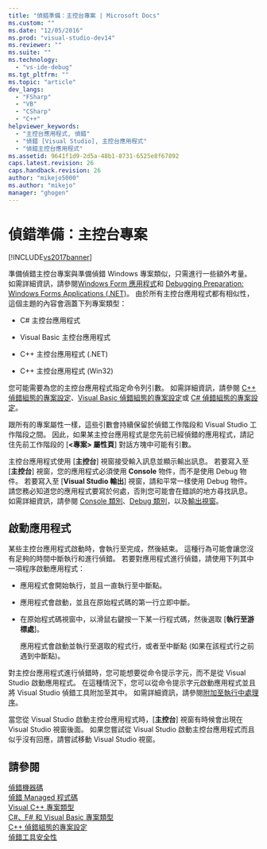 ```yaml
---
title: "偵錯準備：主控台專案 | Microsoft Docs"
ms.custom: ""
ms.date: "12/05/2016"
ms.prod: "visual-studio-dev14"
ms.reviewer: ""
ms.suite: ""
ms.technology: 
  - "vs-ide-debug"
ms.tgt_pltfrm: ""
ms.topic: "article"
dev_langs: 
  - "FSharp"
  - "VB"
  - "CSharp"
  - "C++"
helpviewer_keywords: 
  - "主控台應用程式, 偵錯"
  - "偵錯 [Visual Studio], 主控台應用程式"
  - "偵錯主控台應用程式"
ms.assetid: 9641f1d9-2d5a-48b1-8731-6525e8f67892
caps.latest.revision: 26
caps.handback.revision: 26
author: "mikejo5000"
ms.author: "mikejo"
manager: "ghogen"
---
```

# 偵錯準備：主控台專案
[!INCLUDE[vs2017banner](../code-quality/includes/vs2017banner.md)]

準備偵錯主控台專案與準備偵錯 Windows 專案類似，只需進行一些額外考量。  如需詳細資訊，請參閱[Windows Form 應用程式](../debugger/debugging-preparation-windows-forms-applications.md)和 [Debugging Preparation: Windows Forms Applications \(.NET\)](http://msdn.microsoft.com/zh-tw/a8bc54de-41a3-464d-9a12-db9bdcbc1ad5)。  由於所有主控台應用程式都有相似性，這個主題的內容會涵蓋下列專案類型：  
  
-   C\# 主控台應用程式  
  
-   Visual Basic 主控台應用程式  
  
-   C\+\+ 主控台應用程式 \(.NET\)  
  
-   C\+\+ 主控台應用程式 \(Win32\)  
  
 您可能需要為您的主控台應用程式指定命令列引數。  如需詳細資訊，請參閱 [C\+\+ 偵錯組態的專案設定](../debugger/project-settings-for-a-cpp-debug-configuration.md)、[Visual Basic 偵錯組態的專案設定](../debugger/project-settings-for-a-visual-basic-debug-configuration.md)或 [C\# 偵錯組態的專案設定](../debugger/project-settings-for-csharp-debug-configurations.md)。  
  
 跟所有的專案屬性一樣，這些引數會持續保留於偵錯工作階段和 Visual Studio 工作階段之間。  因此，如果某主控台應用程式是您先前已經偵錯的應用程式，請記住先前工作階段的 \[**\<專案\> 屬性頁**\] 對話方塊中可能有引數。  
  
 主控台應用程式使用 \[**主控台**\] 視窗接受輸入訊息並顯示輸出訊息。  若要寫入至 \[**主控台**\] 視窗，您的應用程式必須使用 **Console** 物件，而不是使用 Debug 物件。  若要寫入至 \[**Visual Studio 輸出**\] 視窗，請和平常一樣使用 Debug 物件。  請您務必知道您的應用程式要寫於何處，否則您可能會在錯誤的地方尋找訊息。  如需詳細資訊，請參閱 [Console 類別](https://msdn.microsoft.com/en-us/library/system.console.aspx)、[Debug 類別](https://msdn.microsoft.com/en-us/library/system.diagnostics.debug.aspx)，以及[輸出視窗](../ide/reference/output-window.md)。  
  
## 啟動應用程式  
 某些主控台應用程式啟動時，會執行至完成，然後結束。  這種行為可能會讓您沒有足夠的時間中斷執行和進行偵錯。  若要對應用程式進行偵錯，請使用下列其中一項程序啟動應用程式：  
  
-   應用程式會開始執行，並且一直執行至中斷點。  
  
-   應用程式會啟動，並且在原始程式碼的第一行立即中斷。  
  
-   在原始程式碼視窗中，以滑鼠右鍵按一下某一行程式碼，然後選取 \[**執行至游標處**\]。  
  
     應用程式會啟動並執行至選取的程式行，或者至中斷點 \(如果在該程式行之前遇到中斷點\)。  
  
 對主控台應用程式進行偵錯時，您可能想要從命令提示字元，而不是從 Visual Studio 啟動應用程式。  在這種情況下，您可以從命令提示字元啟動應用程式並且將 Visual Studio 偵錯工具附加至其中。  如需詳細資訊，請參閱[附加至執行中處理序](../debugger/attach-to-running-processes-with-the-visual-studio-debugger.md)。  
  
 當您從 Visual Studio 啟動主控台應用程式時，\[**主控台**\] 視窗有時候會出現在 Visual Studio 視窗後面。  如果您嘗試從 Visual Studio 啟動主控台應用程式而且似乎沒有回應，請嘗試移動 Visual Studio 視窗。  
  
## 請參閱  
 [偵錯機器碼](../debugger/debugging-native-code.md)   
 [偵錯 Managed 程式碼](../debugger/debugging-managed-code.md)   
 [Visual C\+\+ 專案類型](../debugger/debugging-preparation-visual-cpp-project-types.md)   
 [C\#、F\# 和 Visual Basic 專案類型](../debugger/debugging-preparation-csharp-f-hash-and-visual-basic-project-types.md)   
 [C\+\+ 偵錯組態的專案設定](../debugger/project-settings-for-a-cpp-debug-configuration.md)   
 [偵錯工具安全性](../debugger/debugger-security.md)